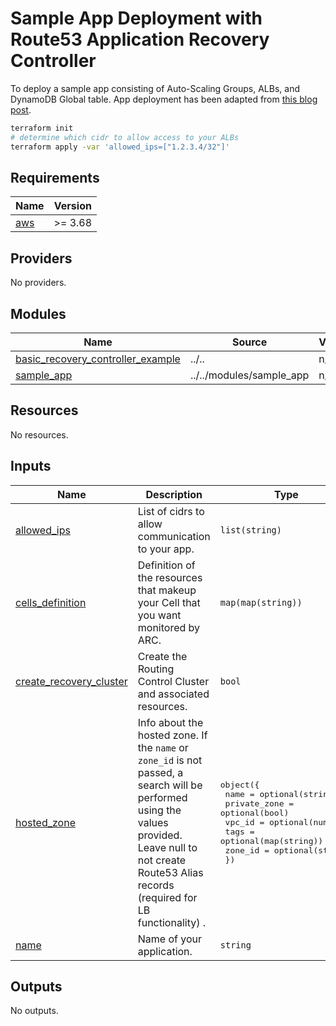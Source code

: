 <!-- BEGIN_TF_DOCS -->
# Sample App Deployment with Route53 Application Recovery Controller

To deploy a sample app consisting of Auto-Scaling Groups, ALBs, and DynamoDB Global table. App deployment has been adapted from [this blog post](https://aws.amazon.com/blogs/networking-and-content-delivery/running-recovery-oriented-applications-with-amazon-route-53-application-recovery-controller-aws-ci-cd-tools-and-terraform/).

```bash
terraform init
# determine which cidr to allow access to your ALBs
terraform apply -var 'allowed_ips=["1.2.3.4/32"]'
```

## Requirements

| Name | Version |
|------|---------|
| <a name="requirement_aws"></a> [aws](#requirement\_aws) | >= 3.68 |

## Providers

No providers.

## Modules

| Name | Source | Version |
|------|--------|---------|
| <a name="module_basic_recovery_controller_example"></a> [basic\_recovery\_controller\_example](#module\_basic\_recovery\_controller\_example) | ../.. | n/a |
| <a name="module_sample_app"></a> [sample\_app](#module\_sample\_app) | ../../modules/sample_app | n/a |

## Resources

No resources.

## Inputs

| Name | Description | Type | Default | Required |
|------|-------------|------|---------|:--------:|
| <a name="input_allowed_ips"></a> [allowed\_ips](#input\_allowed\_ips) | List of cidrs to allow communication to your app. | `list(string)` | n/a | yes |
| <a name="input_cells_definition"></a> [cells\_definition](#input\_cells\_definition) | Definition of the resources that makeup your Cell that you want monitored by ARC. | `map(map(string))` | `null` | no |
| <a name="input_create_recovery_cluster"></a> [create\_recovery\_cluster](#input\_create\_recovery\_cluster) | Create the Routing Control Cluster and associated resources. | `bool` | `false` | no |
| <a name="input_hosted_zone"></a> [hosted\_zone](#input\_hosted\_zone) | Info about the hosted zone. If the `name` or `zone_id` is not passed, a search will be performed using the values provided. Leave null to not create Route53 Alias records (required for LB functionality) . | <pre>object({<br>    name         = optional(string)<br>    private_zone = optional(bool)<br>    vpc_id       = optional(number)<br>    tags         = optional(map(string))<br>    zone_id      = optional(string)<br>  })</pre> | <pre>{<br>  "name": null,<br>  "zone_id": null<br>}</pre> | no |
| <a name="input_name"></a> [name](#input\_name) | Name of your application. | `string` | `"test"` | no |

## Outputs

No outputs.
<!-- END_TF_DOCS -->